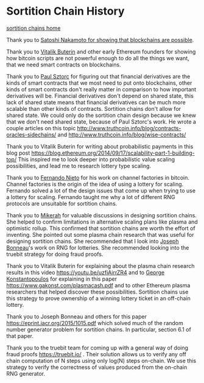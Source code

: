 Sortition Chain History
=========

[sortition chains home](./sortition_chains.md)

Thank you to [Satoshi Nakamoto for showing that blockchains are possible](https://bitcoin.org/bitcoin.pdf).

Thank you to [Vitalik Buterin](https://twitter.com/VitalikButerin) and other early Ethereum founders for showing how bitcoin scripts are not powerful enough to do all the things we want, that we need smart contracts on blockchains.

Thank you to [Paul Sztorc](https://twitter.com/Truthcoin) for figuring out that financial derivatives are the kinds of smart contracts that we most need to put onto blockchains, other kinds of smart contracts don't really matter in comparison to how important derivatives will be.
Financial derivatives don't depend on shared state, this lack of shared state means that financial derivatives can be much more scalable than other kinds of contracts. Sortition chains don't allow for shared state. We could only do the sortition chain design because we knew that we don't need shared state, because of Paul Sztorc's work.
He wrote a couple articles on this topic http://www.truthcoin.info/blog/contracts-oracles-sidechains/ and http://www.truthcoin.info/blog/wise-contracts/

Thank you to Vitalik Buterin for writing about probabilistic payments in this blog post https://blog.ethereum.org/2014/09/17/scalability-part-1-building-top/ This inspired me to look deeper into probabilistic value scaling possibilities, and lead me to research lottery type scaling.

Thank you to [Fernando Nieto](https://twitter.com/fnietom) for his work on channel factories in bitcoin.
Channel factories is the origin of the idea of using a lottery for scaling.
Fernando solved a lot of the design issues that come up when trying to use a lottery for scaling.
Fernando taught me why a lot of different RNG protocols are unsuitable for sortition chains.

Thank you to [Mikerah](https://twitter.com/badcryptobitch) for valuable discussions in designing sortition chains.
She helped to confirm limitations in alternative scaling plans like plasma and optimistic rollup. This confirmed that sortition chains are worth the effort of inventing.
She pointed out some plasma chain research that was useful for designing sortition chains.
She recommended that I look into [Joseph Bonneau](http://jbonneau.com/presentations.html)'s work on RNG for lotteries.
She recommended looking into the truebit strategy for doing fraud proofs.

Thank you to Vitalik Buterin for explaining about the plasma chain research results in this video https://youtu.be/uzfiAirrZR4 and to [George Konstantopoulos](https://twitter.com/gakonst) for explaining in this paper https://www.gakonst.com/plasmacash.pdf and to other Ethereum plasma researchers that helped discover these possibilities.
Sortition chains use this strategy to prove ownership of a winning lottery ticket in an off-chain lottery.

Thank you to Joseph Bonneau and others for this paper https://eprint.iacr.org/2015/1015.pdf which solved much of the random number generator problem for sortition chains. In particular, section 6.1 of that paper.

Thank you to the truebit team for coming up with a general way of doing fraud proofs https://truebit.io/ . Their solution allows us to verify any off chain computation of N steps using only log(N) steps on-chain. We use this strategy to verify the correctness of values produced from the on-chain RNG generator.



